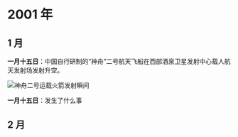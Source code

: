 <!--
 * @Author: 182311009lyx 2437190353@qq.com
 * @Date: 2025-08-20 23:43:00
 * @LastEditTime: 2025-08-23 21:57:17
 * @FilePath: \Chinese Aerospace History\中国航天编年史\大事年表\2001中国航天大事记.md
 * @Description: 中国航天大事记
 * @Wearing:  Read only, do not modify place!!!
 * @Shortcut keys:  ctrl+alt+/ ctrl+alt+z
-->

# 2001 年

## 1 月

**一月十五日**：中国自行研制的“神舟”二号航天飞船在西部酒泉卫星发射中心载人航天发射场发射升空。

![神舟二号运载火箭发射瞬间](http://p5.img.cctvpic.com/nettv/news/special/tiangong/20110804/images/127304_1312453208121.jpg)

**一月十五日**：发生了什么事

## 2 月
